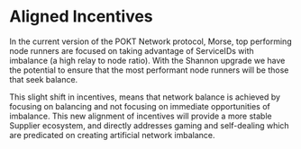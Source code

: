 # Aligned Incentives

In the current version of the POKT Network protocol, Morse, top performing node runners are focused on taking advantage of ServiceIDs with imbalance (a high relay to node ratio). With the Shannon upgrade we have the potential to ensure that the most performant node runners will be those that seek balance.

This slight shift in incentives, means that network balance is achieved by focusing on balancing and not focusing on immediate opportunities of imbalance. This new alignment of incentives will provide a more stable Supplier ecosystem, and directly addresses gaming and self-dealing which are predicated on creating artificial network imbalance.
